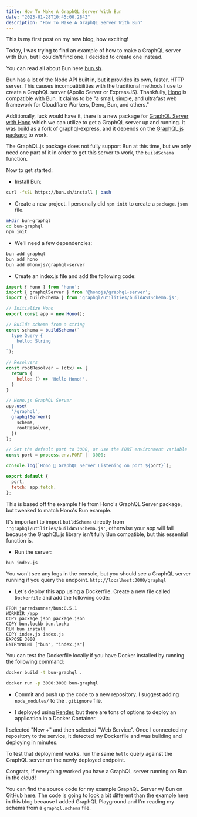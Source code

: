 ```yaml
---
title: How To Make A GraphQL Server With Bun
date: "2023-01-28T10:45:00.284Z"
description: "How To Make A GraphQL Server With Bun"
---
```


This is my first post on my new blog, how exciting!

Today, I was trying to find an example of how to make a GraphQL server with Bun, but I couldn't find one. I decided to create one instead.

You can read all about Bun here [bun.sh](https://bun.sh/).

Bun has a lot of the Node API built in, but it provides its own, faster, HTTP server. This causes incompatibilities with the traditional methods I use to create a GraphQL server (Apollo Server or ExpressJS). Thankfully, [Hono](https://github.com/honojs/hono) is compatible with Bun. It claims to be "a small, simple, and ultrafast web framework for Cloudflare Workers, Deno, Bun, and others."

Additionally, luck would have it, there is a new package for [GraphQL Server with Hono](https://www.npmjs.com/package/@honojs/graphql-server) which we can utilize to get a GraphQL server up and running. It was build as a fork of graphql-express, and it depends on the [GraphQL.js package](https://www.npmjs.com/package/graphql) to work.

The GraphQL.js package does not fully support Bun at this time, but we only need one part of it in order to get this server to work, the `buildSchema` function.

Now to get started:

* Install Bun: 
```bash
curl -fsSL https://bun.sh/install | bash
```

* Create a new project. I personally did `npm init` to create a `package.json` file.
```bash
mkdir bun-graphql
cd bun-graphql
npm init
```

* We'll need a few dependencies:
```bash
bun add graphql
bun add hono
bun add @honojs/graphql-server
```

* Create an index.js file and add the following code:
```javascript
import { Hono } from 'hono';
import { graphqlServer } from '@honojs/graphql-server';
import { buildSchema } from 'graphql/utilities/buildASTSchema.js';

// Initialize Hono
export const app = new Hono();

// Builds schema from a string
const schema = buildSchema(`
  type Query {
    hello: String
  }
`);

// Resolvers
const rootResolver = (ctx) => {
  return {
    hello: () => 'Hello Hono!',
  }
}

// Hono.js GraphQL Server
app.use(
  '/graphql',
  graphqlServer({
    schema,
    rootResolver,
  })
);

// Set the default port to 3000, or use the PORT environment variable
const port = process.env.PORT || 3000;

console.log(`Hono 🥟 GraphQL Server Listening on port ${port}`);

export default {
  port,
  fetch: app.fetch,
};
```

This is based off the example file from Hono's GraphQL Server package, but tweaked to match Hono's Bun example.

It's important to import `buildSchema` directly from `''graphql/utilities/buildASTSchema.js'`, otherwise your app will fail because the GraphQL.js library isn't fully Bun compatible, but this essential function is. 

* Run the server:
```bash
bun index.js
```
You won't see any logs in the console, but you should see a GraphQL server running if you query the endpoint. `http://localhost:3000/graphql`

* Let's deploy this app using a Dockerfile. Create a new file called `Dockerfile` and add the following code:
```
FROM jarredsumner/bun:0.5.1
WORKDIR /app
COPY package.json package.json
COPY bun.lockb bun.lockb
RUN bun install
COPY index.js index.js
EXPOSE 3000
ENTRYPOINT ["bun", "index.js"]
```

You can test the Dockerfile locally if you have Docker installed by running the following command:
```bash
docker build -t bun-graphql .

docker run -p 3000:3000 bun-graphql
```

* Commit and push up the code to a new repository. I suggest adding `node_modules/` to the `.gitignore` file.

* I deployed using [Render](https://render.com/), but there are tons of options to deploy an application in a Docker Container.

I selected "New +" and then selected "Web Service". Once I connected my repository to the service, it detected my Dockerfile and was building and deploying in minutes.

To test that deployment works, run the same `hello` query against the GraphQL server on the newly deployed endpoint.

Congrats, if everything worked you have a GraphQL server running on Bun in the cloud!

You can find the source code for my example GraphQL Server w/ Bun on GitHub [here](https://github.com/mattlgroff/bun-graphql). The code is going to look a bit different than the example here in this blog because I added GraphQL Playground and I'm reading my schema from a `graphql.schema` file.